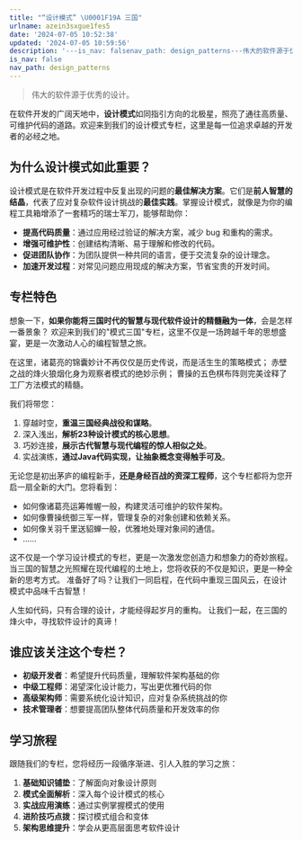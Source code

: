 ```yaml
---
title: "“设计模式” \U0001F19A 三国"
urlname: azein3sxgue1fes5
date: '2024-07-05 10:52:38'
updated: '2024-07-05 10:59:56'
description: '---is_nav: falsenav_path: design_patterns---伟大的软件源于优秀的设计。在软件开发的广阔天地中，设计模式如同指引方向的北极星，照亮了通往高质量、可维护代码的道路。欢迎来到我们的设计模式专栏，这里是每一位追求卓越的开发者的必经之地。为什么设计模式如此重要...'
is_nav: false
nav_path: design_patterns
---
```

> 伟大的软件源于优秀的设计。

在软件开发的广阔天地中，**设计模式**如同指引方向的北极星，照亮了通往高质量、可维护代码的道路。欢迎来到我们的设计模式专栏，这里是每一位追求卓越的开发者的必经之地。
## 为什么设计模式如此重要？
设计模式是在软件开发过程中反复出现的问题的**最佳解决方案**。它们是**前人智慧的结晶**，代表了应对复杂软件设计挑战的**最佳实践**。掌握设计模式，就像是为你的编程工具箱增添了一套精巧的瑞士军刀，能够帮助你：

- **提高代码质量**：通过应用经过验证的解决方案，减少 bug 和重构的需求。
- **增强可维护性**：创建结构清晰、易于理解和修改的代码。
- **促进团队协作**：为团队提供一种共同的语言，便于交流复杂的设计理念。
- **加速开发过程**：对常见问题应用现成的解决方案，节省宝贵的开发时间。
## 专栏特色
想象一下，**如果你能将三国时代的智慧与现代软件设计的精髓融为一体**，会是怎样一番景象？
欢迎来到我们的"模式三国"专栏，这里不仅是一场跨越千年的思想盛宴，更是一次激动人心的编程智慧之旅。

在这里，诸葛亮的锦囊妙计不再仅仅是历史传说，而是活生生的策略模式；
赤壁之战的烽火狼烟化身为观察者模式的绝妙示例；
曹操的五色棋布阵则完美诠释了工厂方法模式的精髓。

我们将带您：

1. 穿越时空，**重温三国经典战役和谋略**。
2. 深入浅出，**解析23种设计模式的核心思想**。
3. 巧妙连接，**展示古代智慧与现代编程的惊人相似之处**。
4. 实战演练，**通过Java代码实现，让抽象概念变得触手可及**。

无论您是初出茅庐的编程新手，**还是身经百战的资深工程师**，这个专栏都将为您开启一扇全新的大门。您将看到：

- 如何像诸葛亮运筹帷幄一般，构建灵活可维护的软件架构。
- 如何像曹操统御三军一样，管理复杂的对象创建和依赖关系。
- 如何像关羽千里送貂蝉一般，优雅地处理对象间的通信。
- ……

这不仅是一个学习设计模式的专栏，更是一次激发您创造力和想象力的奇妙旅程。
当三国的智慧之光照耀在现代编程的土地上，您将收获的不仅是知识，更是一种全新的思考方式。
准备好了吗？让我们一同启程，在代码中重现三国风云，在设计模式中品味千古智慧！

人生如代码，只有合理的设计，才能经得起岁月的重构。
让我们一起，在三国的烽火中，寻找软件设计的真谛！
## 谁应该关注这个专栏？

- **初级开发者**：希望提升代码质量，理解软件架构基础的你
- **中级工程师**：渴望深化设计能力，写出更优雅代码的你
- **高级架构师**：需要系统化设计知识，应对复杂系统挑战的你
- **技术管理者**：想要提高团队整体代码质量和开发效率的你
## 学习旅程
跟随我们的专栏，您将经历一段循序渐进、引人入胜的学习之旅：

1. **基础知识铺垫**：了解面向对象设计原则
2. **模式全面解析**：深入每个设计模式的核心
3. **实战应用演练**：通过实例掌握模式的使用
4. **进阶技巧点拨**：探讨模式组合和变体
5. **架构思维提升**：学会从更高层面思考软件设计

